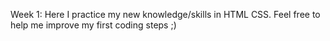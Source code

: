 Week 1: Here I practice my new knowledge/skills in HTML CSS. Feel free to help me improve my first coding steps ;) 

